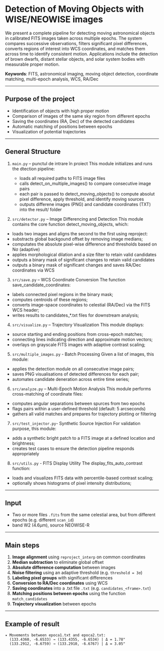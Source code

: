 # Detection of Moving Objects with WISE/NEOWISE images

We present a complete pipeline for detecting moving astronomical objects in calibrated FITS images taken across multiple epochs. The system compares successive observations, filters significant pixel differences, converts regions of interest into WCS coordinates, and matches them across time to identify consistent motion. Applications include the detection of brown dwarfs, distant stellar objects, and solar system bodies with measurable proper motion.

**Keywords**: FITS, astronomical imaging, moving object detection, coordinate matching, multi-epoch analysis, WCS, RA/Dec

---

## Purpose of the project

- Identification of objects with high proper motion
- Comparison of images of the same sky region from different epochs
- Saving the coordinates (RA, Dec) of the detected candidates
- Automatic matching of positions between epochs
- Visualization of potential trajectories

---

## General Structure

1. `main.py` – punctul de intrare în proiect
   This module initializes and runs the dtection pipeline:
   - loads all required paths to FITS image files
   - calls detect_on_multiple_images() to compare consecutive image pairs
   - each pair is passed to detect_moving_objects() to compute absolut pixel difference, apply threshold, and identify moving sources
   - outputs differene images (PNG) and candidate coordinates (TXT) into the result/ folder
  
3. `src/detector.py` – Image Differencing and Detection
  This module contains the core function detect_moving_objects, which:
  - loads two images and aligns the second to the first using reproject:
  - substracts global backgound offset by removing image medians;
  - computates the absolute pixel-wise difference and thresholds based on Nσ (adaptive)
  - applies morphological dilation and a size filter to retain valid candidates
  - outputs a binary mask of significant changes to retain valid candidates
  - outputs a binary mask of significant changes and saves RA/Dec coordinates via WCS
  
3. `src/save.py` – WCS Coordinate Conversion
 The function save_candidate_coordinates:
  - labels connected pixel regions in the binary mask;
  - computes centroids of these regions;
  - converts image-space coordinates to celestial (RA/Dec) via the FITS WCS header;
  - writes results to candidates_*.txt files for downstream analysis;
  
4. `src/visualize.py` – Trajectory Visualization
  This module displays:
  - source starting and ending positions from cross-epoch matches;
  - connecting lines indicating direction and approximate motion vectors;
  - overlays on grayscale FITS images with adaptive contrast scaling;
  
5. `src/multiple_images.py` - Batch Processing
  Given a list of images, this module:
  - applies the detection module on all consecutive image pairs;
  - saves PNG visualisations of detected differences for each pair;
  - automates candidate deneration across entire time series;
  
6. `src/analyze.py` – Multi-Epoch Motion Analysis
  This module performs cross-matching of coordinate files:
  - computes angular separations between spurces from two epochs
  - flags pairs within a user-defined threshold (default: 5 arcseconds)
  - gathers all valid matches and prepares for trajectory plotting or filtering
  
7. `src/test_injector.py`- Synthetic Source Injection
  For validation purpose, this module:
  - adds a synthetic bright patch to a FITS image at a defined location and brightness;
  - creates test cases to ensure the detection pipeline responds appropriately

8. `src/utils.py` - FITS Display Utility
  The display_fits_auto_contrast function:
  - loads and visualizes FITS data with percentile-based contrast scaling;
  - optionally shows histograms of pixel intensity distributions;
  

---

## Input

- Two or more files `.fits` from the same celestial area, but from different epochs (e.g. different `scan_id`)
- band W2 (4.6μm), source NEOWISE-R

---

## Main steps

1. **Image alignment** using `reproject_interp` on common coordinates
2. **Median subtraction** to eliminate global offset
3. **Absolute difference computation** between images
4. **Noise filtering** using an adaptive threshold (e.g. `threshold = 3σ`)
5. **Labeling pixel groups** with significant differences
6. **Conversion to RA/Dec coordinates** using WCS
7. **Saving coordinates** into a .txt file `.txt` (e.g. `candidates_<frame>.txt`)
8. **Matching positions between epochs** using the function `match_candidates`
9. **Trajectory visualization** between epochs

---

## Example of result

```text
✦ Movements between epoca1.txt and epoca2.txt:
  (133.4360, -6.6533) → (133.4355, -6.6534) | Δ = 1.78"
  (133.2912, -6.6759) → (133.2910, -6.6767) | Δ = 3.05"









